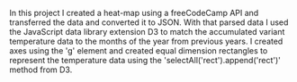 In this project I created a heat-map using a freeCodeCamp API and transferred the data and converted it
to JSON. With that parsed data I used the JavaScript data library extension D3 to match the accumulated 
variant temperature data to the months of the year from previous years. I created axes using the 'g' element
and created equal dimension rectangles to represent the temperature data using the 'selectAll('rect').append('rect')'
method from D3.
